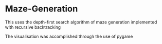 # Maze-Generation
This uses the depth-first search algorithm of maze generation implemented with recursive backtracking

The visualisation was accomplished through the use of pygame
